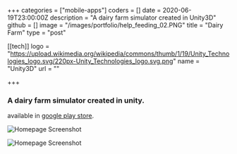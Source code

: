 +++
categories = ["mobile-apps"]
coders = []
date = 2020-06-19T23:00:00Z
description = "A dairy farm simulator created in Unity3D"
github = []
image = "/images/portfolio/help_feeding_02.PNG"
title = "Dairy Farm"
type = "post"

[[tech]]
logo = "https://upload.wikimedia.org/wikipedia/commons/thumb/1/19/Unity_Technologies_logo.svg/220px-Unity_Technologies_logo.svg.png"
name = "Unity3D"
url = ""

+++


### A dairy farm simulator created in unity.
 
available in [google play store](/logos/playstore.svg "play store").

![Homepage Screenshot](/images/portfolio/help_feeding_02.PNG "Homepage Screenshot")

![Homepage Screenshot](/images/portfolio/help_milking_04.PNG "Homepage Screenshot")


